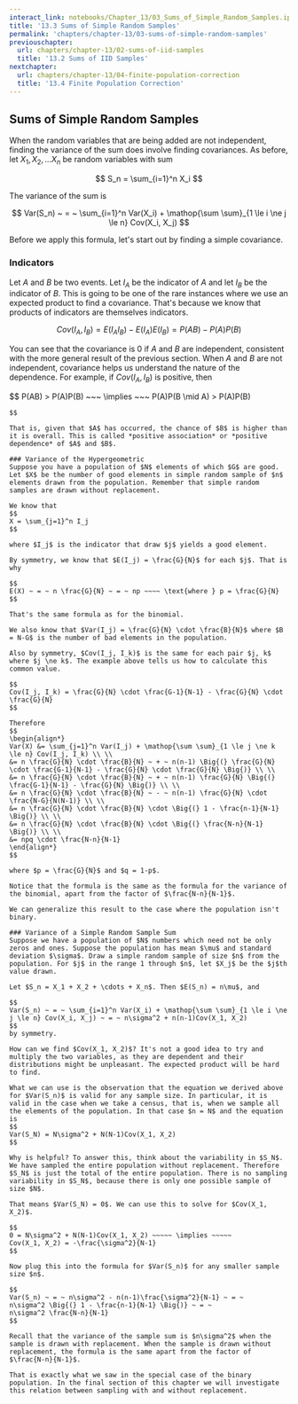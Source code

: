 ```yaml
---
interact_link: notebooks/Chapter_13/03_Sums_of_Simple_Random_Samples.ipynb
title: '13.3 Sums of Simple Random Samples'
permalink: 'chapters/chapter-13/03-sums-of-simple-random-samples'
previouschapter:
  url: chapters/chapter-13/02-sums-of-iid-samples
  title: '13.2 Sums of IID Samples'
nextchapter:
  url: chapters/chapter-13/04-finite-population-correction
  title: '13.4 Finite Population Correction'
---
```


## Sums of Simple Random Samples


When the random variables that are being added are not independent, finding the variance of the sum does involve finding covariances. As before, let $X_1, X_2, \ldots X_n$ be random variables with sum

$$
S_n = \sum_{i=1}^n X_i
$$

The variance of the sum is

$$
Var(S_n) ~ = ~ \sum_{i=1}^n Var(X_i) + \mathop{\sum \sum}_{1 \le i \ne j \le n} Cov(X_i, X_j)
$$

Before we apply this formula, let's start out by finding a simple covariance.

### Indicators
Let $A$ and $B$ be two events. Let $I_A$ be the indicator of $A$ and let $I_B$ be the indicator of  $B$. This is going to be one of the rare instances where we use an expected product to find a covariance. That's because we know that products of indicators are themselves indicators.

$$
Cov(I_A, I_B) = E(I_AI_B) - E(I_A)E(I_B) = P(AB) - P(A)P(B)
$$

You can see that the covariance is 0 if $A$ and $B$ are independent, consistent with the more general result of the previous section. When $A$ and $B$ are not independent, covariance helps us understand the nature of the dependence. For example, if $Cov(I_A, I_B)$ is positive, then

$$
P(AB) > P(A)P(B) ~~~ \implies ~~~ P(A)P(B \mid A) > P(A)P(B)
~~~ \implies ~~~ P(B \mid A) > P(B)
$$

That is, given that $A$ has occurred, the chance of $B$ is higher than it is overall. This is called *positive association* or *positive dependence* of $A$ and $B$.

### Variance of the Hypergeometric
Suppose you have a population of $N$ elements of which $G$ are good. Let $X$ be the number of good elements in simple random sample of $n$ elements drawn from the population. Remember that simple random samples are drawn without replacement.

We know that
$$
X = \sum_{j=1}^n I_j
$$

where $I_j$ is the indicator that draw $j$ yields a good element. 

By symmetry, we know that $E(I_j) = \frac{G}{N}$ for each $j$. That is why

$$
E(X) ~ = ~ n \frac{G}{N} ~ = ~ np ~~~~ \text{where } p = \frac{G}{N}
$$

That's the same formula as for the binomial.

We also know that $Var(I_j) = \frac{G}{N} \cdot \frac{B}{N}$ where $B = N-G$ is the number of bad elements in the population.

Also by symmetry, $Cov(I_j, I_k)$ is the same for each pair $j, k$ where $j \ne k$. The example above tells us how to calculate this common value.

$$
Cov(I_j, I_k) = \frac{G}{N} \cdot \frac{G-1}{N-1} - \frac{G}{N} \cdot \frac{G}{N}
$$

Therefore
$$
\begin{align*}
Var(X) &= \sum_{j=1}^n Var(I_j) + \mathop{\sum \sum}_{1 \le j \ne k \le n} Cov(I_j, I_k) \\ \\
&= n \frac{G}{N} \cdot \frac{B}{N} ~ + ~ n(n-1) \Big{(} \frac{G}{N} \cdot \frac{G-1}{N-1} - \frac{G}{N} \cdot \frac{G}{N} \Big{)} \\ \\
&= n \frac{G}{N} \cdot \frac{B}{N} ~ + ~ n(n-1) \frac{G}{N} \Big{(} \frac{G-1}{N-1} - \frac{G}{N} \Big{)} \\ \\
&= n \frac{G}{N} \cdot \frac{B}{N} ~ - ~ n(n-1) \frac{G}{N} \cdot \frac{N-G}{N(N-1)} \\ \\
&= n \frac{G}{N} \cdot \frac{B}{N} \cdot \Big{(} 1 - \frac{n-1}{N-1} \Big{)} \\ \\
&= n \frac{G}{N} \cdot \frac{B}{N} \cdot \Big{(} \frac{N-n}{N-1} \Big{)} \\ \\
&= npq \cdot \frac{N-n}{N-1}
\end{align*}
$$

where $p = \frac{G}{N}$ and $q = 1-p$. 

Notice that the formula is the same as the formula for the variance of the binomial, apart from the factor of $\frac{N-n}{N-1}$.

We can generalize this result to the case where the population isn't binary.

### Variance of a Simple Random Sample Sum
Suppose we have a population of $N$ numbers which need not be only zeros and ones. Suppose the population has mean $\mu$ and standard deviation $\sigma$. Draw a simple random sample of size $n$ from the population. For $j$ in the range 1 through $n$, let $X_j$ be the $j$th value drawn.

Let $S_n = X_1 + X_2 + \cdots + X_n$. Then $E(S_n) = n\mu$, and 

$$
Var(S_n) ~ = ~ \sum_{i=1}^n Var(X_i) + \mathop{\sum \sum}_{1 \le i \ne j \le n} Cov(X_i, X_j) ~ = ~ n\sigma^2 + n(n-1)Cov(X_1, X_2)
$$
by symmetry.

How can we find $Cov(X_1, X_2)$? It's not a good idea to try and multiply the two variables, as they are dependent and their distributions might be unpleasant. The expected product will be hard to find.

What we can use is the observation that the equation we derived above for $Var(S_n)$ is valid for any sample size. In particular, it is valid in the case when we take a census, that is, when we sample all the elements of the population. In that case $n = N$ and the equation is
$$
Var(S_N) = N\sigma^2 + N(N-1)Cov(X_1, X_2)
$$

Why is helpful? To answer this, think about the variability in $S_N$. We have sampled the entire population without replacement. Therefore $S_N$ is just the total of the entire population. There is no sampling variability in $S_N$, because there is only one possible sample of size $N$.

That means $Var(S_N) = 0$. We can use this to solve for $Cov(X_1, X_2)$.

$$
0 = N\sigma^2 + N(N-1)Cov(X_1, X_2) ~~~~~ \implies ~~~~~
Cov(X_1, X_2) = -\frac{\sigma^2}{N-1}
$$

Now plug this into the formula for $Var(S_n)$ for any smaller sample size $n$.

$$
Var(S_n) ~ = ~ n\sigma^2 - n(n-1)\frac{\sigma^2}{N-1} ~ = ~
n\sigma^2 \Big{(} 1 - \frac{n-1}{N-1} \Big{)} ~ = ~
n\sigma^2 \frac{N-n}{N-1}
$$

Recall that the variance of the sample sum is $n\sigma^2$ when the sample is drawn with replacement. When the sample is drawn without replacement, the formula is the same apart from the factor of $\frac{N-n}{N-1}$. 

That is exactly what we saw in the special case of the binary population. In the final section of this chapter we will investigate this relation between sampling with and without replacement.
